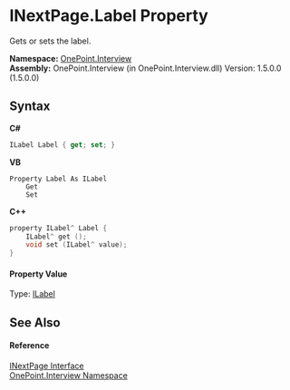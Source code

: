 # INextPage.Label Property 
 

Gets or sets the label.

**Namespace:**&nbsp;<a href="N_OnePoint_Interview">OnePoint.Interview</a><br />**Assembly:**&nbsp;OnePoint.Interview (in OnePoint.Interview.dll) Version: 1.5.0.0 (1.5.0.0)

## Syntax

**C#**<br />
``` C#
ILabel Label { get; set; }
```

**VB**<br />
``` VB
Property Label As ILabel
	Get
	Set
```

**C++**<br />
``` C++
property ILabel^ Label {
	ILabel^ get ();
	void set (ILabel^ value);
}
```


#### Property Value
Type: <a href="T_OnePoint_Interview_ILabel">ILabel</a>

## See Also


#### Reference
<a href="T_OnePoint_Interview_INextPage">INextPage Interface</a><br /><a href="N_OnePoint_Interview">OnePoint.Interview Namespace</a><br />